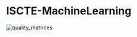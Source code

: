 # ISCTE-MachineLearning


![quality_matrices](https://user-images.githubusercontent.com/24848457/137046572-d6282373-84aa-4ed7-9649-e55bf4ffa8bb.png)
